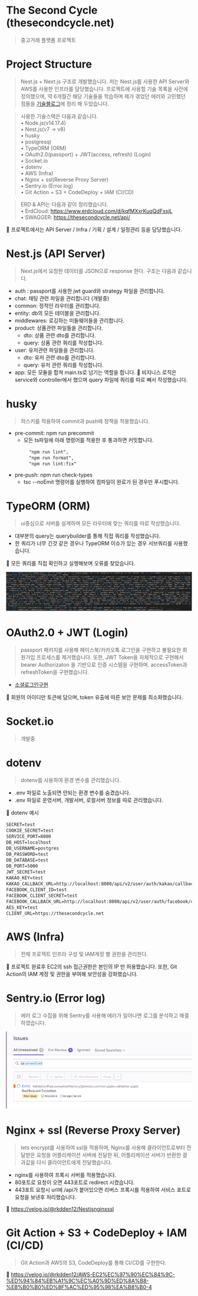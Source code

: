 # The Second Cycle (thesecondcycle.net)

> 중고거래 플랫폼 프로젝트

# Project Structure
> Nest.js + Next.js 구조로 개발했습니다. 저는 Nest.js를 사용한 API Server와 AWS를 사용한 인프라를 담당했습니다. 프로젝트에 사용할 기술 목록을 사전에 정의했으며, 약 6개월간 해당 기술들을 학습하며 제가 겪었던 에러와 고민했던 점들을 [기술블로그](https://velog.io/@rkdden12)에 정리 해 두었습니다.

> 사용한 기술스택은 다음과 같습니다.
<br>• Node.js(v14.17.4)
<br>• Nest.js(v7 -> v8)
<br>• husky
<br>• postgresql
<br>• TypeORM (ORM)
<br>• OAuth2.0(passport) + JWT(access, refresh) (Login)
<br>• Socket.io
<br>• dotenv
<br>• AWS (Infra)
<br>• Nginx + ssl(Reverse Proxy Server)
<br>• Sentry.io (Error log)
<br>• Git Action + S3 + CodeDeploy + IAM (CI/CD)

> ERD & API는 다음과 같이 정리했습니다. <br> • ErdCloud: https://www.erdcloud.com/d/kqfMXxrKuqQdFxsjL <br> • SWAGGER: https://thesecondcycle.net/api/

🔑 프로젝트에서는 API Server / Infra / 기획 / 설계 / 일정관리 등을 담당했습니다.

# Nest.js (API Server)
> Next.js에서 요청한 데이터를 JSON으로 response 한다. 구조는 다음과 같습니다.
* auth : passport를 사용한 jwt guard와 strategy 파일을 관리합니다.
* chat: 채팅 관련 파일을 관리합니다 (개발중)
* common: 정적인 라우터를 관리합니다.
* entity: db의 모든 테이블을 관리합니다.
* middlewares: 로깅하는 미들웨어들을 관리합니다.
* product: 상품관련 파일들을 관리합니다.
  * dto: 상품 관련 dto를 관리합니다.
  * query: 상품 관련 쿼리를 작성합니다.
* user: 유저관련 파일들을 관리합니다.
  * dto: 유저 관련 dto를 관리합니다.
  * query: 유저 관련 쿼리를 작성합니다.
* app: 모든 모듈을 합쳐 main.ts로 넘기는 역할을 합니다.
🔑 비지니스 로직은 service와 controller에서 했으며 query 파일에 쿼리를 따로 빼서 작성했습니다.

# husky
> 허스키를 적용하여 commit과 push에 정책을 적용했습니다.

* pre-commit: npm run precommit
  * 모든 ts파일에 아래 명령어를 적용한 후 통과하면 커밋합니다.
    ```
      "npm run lint",
      "npm run format",
      "npm run lint:fix"
    ```
* pre-push: npm run check-types
  * tsc --noEmit 명령어를 실행하여 컴파일이 완료가 된 경우만 푸시합니다.

# TypeORM (ORM)
> ui중심으로 서버를 설계하며 모든 라우터에 맞는 쿼리를 따로 작성했습니다.
* 대부분의 query는 querybuilder를 통해 직접 쿼리를 작성했습니다.
* 한 쿼리가 너무 긴것 같은 경우나 TypeORM 이슈가 있는 경우 서브쿼리를 사용했습니다.

🔑 모든 쿼리를 직접 확인하고 실행해보며 오류를 찾았습니다.

![](./images/typeORM.PNG)

# OAuth2.0 + JWT (Login)
> passport 패키지를 사용해 페이스북/카카오톡 로그인을 구현하고 불필요한 회원가입 프로세스를 제거했습니다. 또한, JWT Token을  자체적으로 구현해서 bearer Authorizaton 을 기반으로 인증 시스템을 구현하며. accessToken과 refreshToken을 구현했습니다.

* [소셜로그인구현](https://velog.io/@rkdden12/Nest.js-%EC%86%8C%EC%85%9C%EB%A1%9C%EA%B7%B8%EC%9D%B8)

🔑 회원의 아이디만 토큰에 담으며, token 유출에 따른 보안 문제를 최소화했습니다.

# Socket.io
> 개발중

# dotenv
> dotenv를 사용하여 환경 변수를 관리했습니다.

* .env 파일로 노출되면 안되는 환경 변수를 숨겼습니다.
* .env 파일로 운영서버, 개발서버, 로컬서버 정보를 따로 관리했습니다.

🔑 dotenv 예시
```
SECRET=test
COOKIE_SECRET=test
SERVICE_PORT=8000
DB_HOST=localhost
DB_USERNAME=postgres
DB_PASSWORD=test
DB_DATABASE=test
DB_PORT=5000
JWT_SECRET=test
KAKAO_KEY=test
KAKAO_CALLBACK_URL=http://localhost:8000/api/v2/user/auth/kakao/callback
FACEBOOK_CLIENT_ID=test
FACEBOOK_CLIENT_SECRET=test
FACEBOOK_CALLBACK_URL=http://localhost:8000/api/v2/user/auth/facebook/callback
AES_KEY=test
CLIENT_URL=https://thesecondcycle.net
```

# AWS (Infra)
> 전체 프로젝트 인프라 구성 및 IAM계정 별 권한을 관리한다.

🔑 프로젝트 완료후 EC2의 ssh 접근권한은 본인의 IP 만 허용했습니다. 또한, Git Action의 IAM 계정 및 권한을 부여해 보안성을 강화했습니다.

# Sentry.io (Error log)
> 에러 로그 수집을 위해 Sentry를 사용해 에러가 일어나면 로그를 분석하고 해결하였습니다.

![](./images/sentry.PNG)

# Nginx + ssl (Reverse Proxy Server)
> lets encrypt를 사용하여 ssl을 적용하며, Nginx를 사용해 클라이언트로부터 전달받은 요청을 어플리케이션 서버에 전달한 뒤, 어플리케이션 서버가 반환한 결과값을 다시 클라이언트에게 전달했습니다.

* nginx를 사용하여 프록시 서버를 적용했습니다.
* 80포트로 요청이 오면 443포트로 redirect 시켰습니다.
* 443포트 요청시 url에 /api가 붙어있으면 리버스 프록시를 적용하여 서비스 포트로 요청을 보낸후 처리했습니다.

🔑 https://velog.io/@rkdden12/Nestjsnginxssl

# Git Action + S3 + CodeDeploy + IAM (CI/CD)
> Git Action과 AWS의 S3, CodeDeploy를 통해 CI/CD를 구현한다.

🔑 https://velog.io/@rkdden12/AWS-EC2%EC%97%90%EC%84%9C-%ED%94%84%EB%A1%9C%EC%A0%9D%ED%8A%B8-%EB%B0%B0%ED%8F%AC%ED%95%98%EA%B8%B0-4